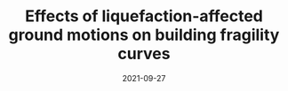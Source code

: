 ---
title: "Effects of liquefaction-affected ground motions on building fragility curves"
collection: publications
permalink: /publications/2021-liq-effects-fragility
date: 2021-09-27
venue: '17th World Conference on Earthquake Engineering (17WCEE)'
paperurl: '/files/2021-liq-effects-fragility.pdf'
link: 'https://www.jaee.gr.jp/jp/event/wcee/'
citation: 'Zhan W, Baise LG, Chen Q, Juang CH, Miao F (2021). Effects of liquefaction-affected ground motions on building fragility curves, 17th World Conference on Earthquake Engineering, Sendai, Japan, September 27 - October 2, 2021.'
---